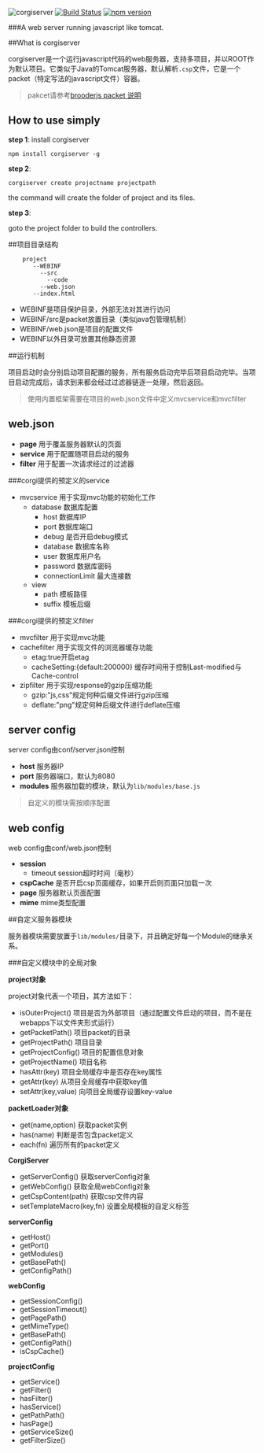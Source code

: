 ![corgiserver](https://github.com/hou80houzhu/corgiserver/raw/master/conf/pages/corgiserver.png) [![Build Status](https://travis-ci.org/hou80houzhu/corgiserver.svg?branch=master)](https://travis-ci.org/hou80houzhu/corgiserver)
[![npm version](https://badge.fury.io/js/corgiserver.svg)](https://badge.fury.io/js/corgiserver)

###A web server running javascript like tomcat.

##What is corgiserver

corgiserver是一个运行javascript代码的web服务器，支持多项目，并以ROOT作为默认项目。它类似于Java的Tomcat服务器，默认解析`.csp`文件，它是一个packet（特定写法的javascript文件）容器。

> pakcet请参考[brooderjs packet 说明](http://rocui.com "brooderjs")

## How to use simply

**step 1**: install corgiserver

`npm install corgiserver -g`

**step 2**:

`corgiserver create projectname projectpath`

the command will create the folder of project and its files.

**step 3**:

goto the project folder to build the controllers.


##项目目录结构

```
    project
       --WEBINF
         --src
           --code
         --web.json
       --index.html
```

- WEBINF是项目保护目录，外部无法对其进行访问
- WEBINF/src是packet放置目录（类似java包管理机制）
- WEBINF/web.json是项目的配置文件
- WEBINF以外目录可放置其他静态资源

##运行机制

项目启动时会分别启动项目配置的服务，所有服务启动完毕后项目启动完毕。当项目启动完成后，请求到来都会经过过滤器链逐一处理，然后返回。

>使用内置框架需要在项目的web.json文件中定义mvcservice和mvcfilter

## web.json

- **page** 用于覆盖服务器默认的页面
- **service** 用于配置随项目启动的服务
- **filter** 用于配置一次请求经过的过滤器

###corgi提供的预定义的service

- mvcservice 用于实现mvc功能的初始化工作
  - database 数据库配置
     - host 数据库IP
     - port 数据库端口
     - debug 是否开启debug模式
     - database 数据库名称
     - user 数据库用户名
     - password 数据库密码
     - connectionLimit 最大连接数
  - view
     - path 模板路径
     - suffix 模板后缀

###corgi提供的预定义filter

- mvcfilter 用于实现mvc功能
- cachefilter 用于实现文件的浏览器缓存功能
  - etag:true开启etag
  - cacheSetting:{default:200000} 缓存时间用于控制Last-modified与Cache-control
- zipfilter 用于实现response的gzip压缩功能
  - gzip:"js,css"规定何种后缀文件进行gzip压缩
  - deflate:"png"规定何种后缀文件进行deflate压缩

## server config

server config由conf/server.json控制

- **host** 服务器IP
- **port** 服务器端口，默认为8080
- **modules** 服务器加载的模块，默认为`lib/modules/base.js`

> 自定义的模块需按顺序配置


## web config

web config由conf/web.json控制

- **session**
  - timeout session超时时间（毫秒）
- **cspCache** 是否开启csp页面缓存，如果开启则页面只加载一次
- **page** 服务器默认页面配置
- **mime** mime类型配置

##自定义服务器模块

服务器模块需要放置于`lib/modules/`目录下，并且确定好每一个Module的继承关系。

###自定义模块中的全局对象

**project对象**

project对象代表一个项目，其方法如下：

- isOuterProject() 项目是否为外部项目（通过配置文件启动的项目，而不是在webapps下以文件夹形式运行）
- getPacketPath() 项目packet的目录
- getProjectPath() 项目目录
- getProjectConfig() 项目的配置信息对象
- getProjectName() 项目名称
- hasAttr(key) 项目全局缓存中是否存在key属性
- getAttr(key) 从项目全局缓存中获取key值
- setAttr(key,value) 向项目全局缓存设置key-value


**packetLoader对象**

- get(name,option) 获取packet实例
- has(name) 判断是否包含packet定义
- each(fn) 遍历所有的packet定义

**CorgiServer**

- getServerConfig() 获取serverConfig对象
- getWebConfig() 获取全局webConfig对象
- getCspContent(path) 获取csp文件内容
- setTemplateMacro(key,fn) 设置全局模板的自定义标签

**serverConfig**

- getHost()
- getPort()
- getModules()
- getBasePath()
- getConfigPath()

**webConfig**

- getSessionConfig()
- getSessionTimeout()
- getPagePath()
- getMimeType()
- getBasePath()
- getConfigPath()
- isCspCache()

**projectConfig**

- getService()
- getFilter()
- hasFilter()
- hasService()
- getPathPath()
- hasPage()
- getServiceSize()
- getFilterSize()